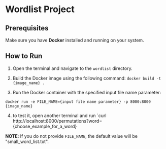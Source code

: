 # Wordlist Project

## Prerequisites

Make sure you have **Docker** installed and running on your system.

## How to Run

1. Open the terminal and navigate to the `wordlist` directory.
2. Build the Docker image using the following command:
`docker build -t {image_name} .`

3. Run the Docker container with the specified input file name parameter:

`docker run -e FILE_NAME={input file name parameter} -p 8000:8000 {image_name}`

4. to test it, open another terminal and run `curl http://localhost:8000/permutations?word={choose_example_for_a_word}

**NOTE**: If you do not provide `FILE_NAME`, the default value will be "small_word_list.txt".
